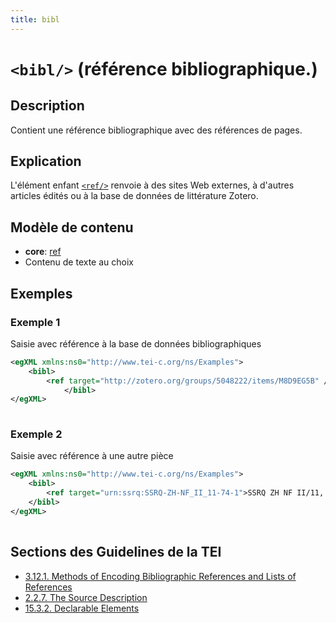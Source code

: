 ```yaml
---
title: bibl
---
```




# `<bibl/>` (référence bibliographique.)

## Description

Contient une référence bibliographique avec des références de pages. 

## Explication

L'élément enfant [`<ref/>`](ref.md)  renvoie à des sites Web externes, à d'autres articles édités ou à la base de données de littérature Zotero.

## Modèle de contenu

- **core**: [ref](ref.md)
- Contenu de texte au choix

## Exemples

### Exemple 1

Saisie avec référence à la base de données bibliographiques

```xml
<egXML xmlns:ns0="http://www.tei-c.org/ns/Examples">
    <bibl>
        <ref target="http://zotero.org/groups/5048222/items/M8D9EG5B" />, S. 93
            </bibl>
</egXML>
               
```

### Exemple 2

Saisie avec référence à une autre pièce

```xml
<egXML xmlns:ns0="http://www.tei-c.org/ns/Examples">
    <bibl>
        <ref target="urn:ssrq:SSRQ-ZH-NF_II_11-74-1">SSRQ ZH NF II/11, Nr. 74</ref>
    </bibl>
</egXML>
               
```

## Sections des Guidelines de la TEI

- [3.12.1. Methods of Encoding Bibliographic References and Lists of References](https://www.tei-c.org/release/doc/tei-p5-doc/en/html/CO.html#COBITY)
- [2.2.7. The Source Description](https://www.tei-c.org/release/doc/tei-p5-doc/en/html/HD.html#HD3)
- [15.3.2. Declarable Elements](https://www.tei-c.org/release/doc/tei-p5-doc/en/html/CC.html#CCAS2)